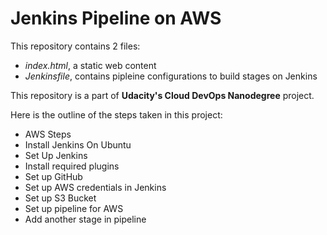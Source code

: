 # Jenkins Pipeline on AWS
This repository contains 2 files:
- *index.html*, a static web content
- *Jenkinsfile*, contains pipleine configurations to build stages on Jenkins

This repository is a part of **Udacity's Cloud DevOps Nanodegree** project.

Here is the outline of the steps taken in this project:
- AWS Steps
- Install Jenkins On Ubuntu
- Set Up Jenkins
- Install required plugins
- Set up GitHub
- Set up AWS credentials in Jenkins
- Set up S3 Bucket
- Set up pipeline for AWS
- Add another stage in pipeline
